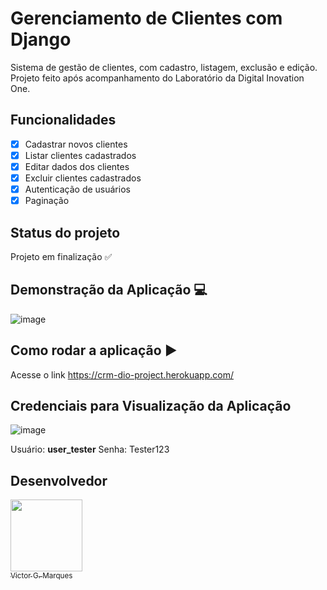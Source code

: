 # Gerenciamento de Clientes com Django
Sistema de gestão de clientes, com cadastro, listagem, exclusão e edição. Projeto feito após acompanhamento do Laboratório da Digital Inovation One.

## Funcionalidades
- [x] Cadastrar novos clientes
- [x] Listar clientes cadastrados
- [x] Editar dados dos clientes
- [x] Excluir clientes cadastrados
- [x] Autenticação de usuários
- [x] Paginação     

## Status do projeto
Projeto em finalização ✅

## Demonstração da Aplicação 💻
![image](https://user-images.githubusercontent.com/86068797/152844405-eb3c0860-2053-4d77-a9c7-03b7dd69cfd8.png)

## Como rodar a aplicação ▶
Acesse o link https://crm-dio-project.herokuapp.com/

## Credenciais para Visualização da Aplicação
![image](https://user-images.githubusercontent.com/86068797/152844175-1350258f-1a55-4242-95a9-cc7d308491be.png)

Usuário: **user_tester**
Senha: Tester123


## Desenvolvedor
[<img src="https://avatars.githubusercontent.com/u/86068797?s=400&u=043c0b1479770ac997f0cf5a31c986a2815ce810&v=4" width=115 > <br> <sub> Victor G. Marques </sub>](https://github.com/Diana-ops) 
